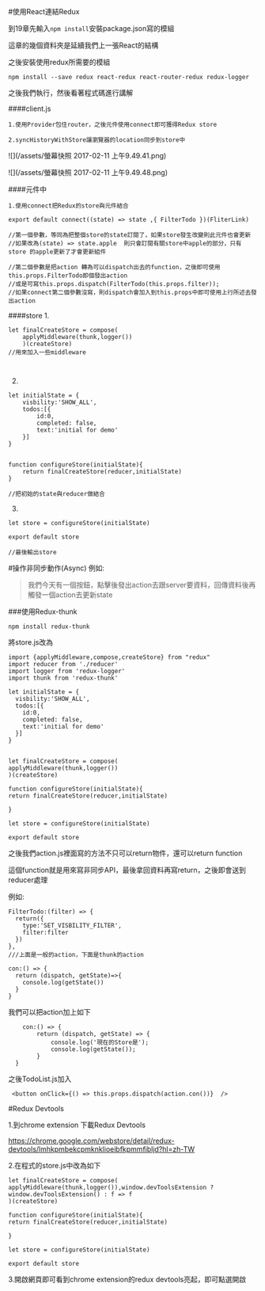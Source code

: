 #使用React連結Redux

到19章先輸入`npm install`安裝package.json寫的模組


這章的幾個資料夾是延續我們上一張React的結構

之後安裝使用redux所需要的模組
```
npm install --save redux react-redux react-router-redux redux-logger
```

之後我們執行，然後看著程式碼進行講解

####client.js

```
1.使用Provider包住router，之後元件使用connect即可獲得Redux store

2.syncHistoryWithStore讓瀏覽器的location同步到store中
```
![](/assets/螢幕快照 2017-02-11 上午9.49.41.png)

![](/assets/螢幕快照 2017-02-11 上午9.49.48.png)

####元件中

```
1.使用connect把Redux的store與元件結合

export default connect((state) => state ,{ FilterTodo })(FliterLink)

//第一個參數，等同為把整個store的state訂閱了，如果store發生改變則此元件也會更新
//如果改為(state) => state.apple  則只會訂閱有關store中apple的部分，只有store 的apple更新了才會更新組件

//第二個參數是把action 轉為可以dispatch出去的function，之後即可使用this.props.FilterTodo即個發出action
//或是可寫this.props.dispatch(FilterTodo(this.props.filter));
//如果connect第二個參數沒寫，則dispatch會加入到this.props中即可使用上行所述去發出action
```

####store
1.
```
let finalCreateStore = compose(
	applyMiddleware(thunk,logger())
	)(createStore)
//用來加入一些middleware
	
	
```
2.
```
let initialState = {
	visbility:'SHOW_ALL',
	todos:[{
		id:0,
		completed: false,
		text:'initial for demo'
	}]
}


function configureStore(initialState){
	return finalCreateStore(reducer,initialState)
}

//把初始的state與reducer做結合
```
3.
```
let store = configureStore(initialState)

export default store

//最後輸出store
```
#操作非同步動作(Async)
例如:
>我們今天有一個按鈕，點擊後發出action去跟server要資料，回傳資料後再觸發一個action去更新state

###使用Redux-thunk

`npm install redux-thunk`

將store.js改為
```
import {applyMiddleware,compose,createStore} from "redux"
import reducer from './reducer'
import logger from 'redux-logger'
import thunk from 'redux-thunk'

let initialState = {
  visbility:'SHOW_ALL',
  todos:[{
    id:0,
    completed: false,
    text:'initial for demo'
  }]
}


let finalCreateStore = compose(
applyMiddleware(thunk,logger())
)(createStore)

function configureStore(initialState){
return finalCreateStore(reducer,initialState)

}

let store = configureStore(initialState)

export default store
```
之後我們action.js裡面寫的方法不只可以return物件，還可以return function

這個function就是用來寫非同步API，最後拿回資料再寫return，之後即會送到reducer處理

例如:
```
FilterTodo:(filter) => {
  return({
    type:'SET_VISBILITY_FILTER',
    filter:filter
  })
},
///上面是一般的action，下面是thunk的action

con:() => {
  return (dispatch, getState)=>{
    console.log(getState())
  }
}
```

我們可以把action加上如下
```
	con:() => {
		return (dispatch, getState) => {
			console.log('現在的Store是');
			console.log(getState());
		}
  }
```
之後TodoList.js加入
```
 <button onClick={() => this.props.dispatch(action.con())}  />
```


#Redux Devtools

1.到chrome extension 下載Redux Devtools

https://chrome.google.com/webstore/detail/redux-devtools/lmhkpmbekcpmknklioeibfkpmmfibljd?hl=zh-TW

2.在程式的store.js中改為如下
```
let finalCreateStore = compose(
applyMiddleware(thunk,logger()),window.devToolsExtension ? window.devToolsExtension() : f => f
)(createStore)

function configureStore(initialState){
return finalCreateStore(reducer,initialState)

}

let store = configureStore(initialState)

export default store

```

3.開啟網頁即可看到chrome extension的redux devtools亮起，即可點選開啟

